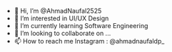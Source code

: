 - 👋 Hi, I’m @AhmadNaufal2525
- 👀 I’m interested in UI/UX Design
- 🌱 I’m currently learning Software Engineering
- 💞️ I’m looking to collaborate on ...
- 📫 How to reach me Instagram : @ahmadnaufaldp_

<!---
AhmadNaufal2525/AhmadNaufal2525 is a ✨ special ✨ repository because its `README.md` (this file) appears on your GitHub profile.
You can click the Preview link to take a look at your changes.
--->
